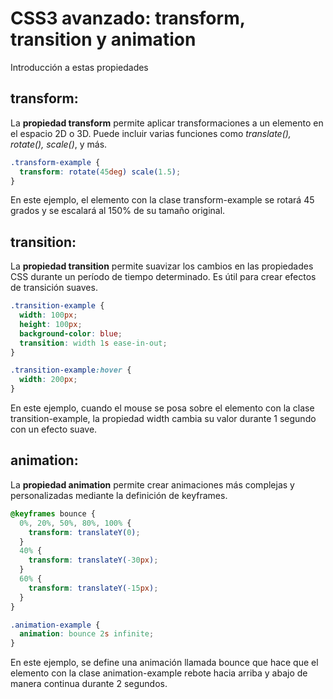 # CSS3 avanzado: transform, transition y animation

Introducción a estas propiedades

## transform:
La **propiedad transform** permite aplicar transformaciones a un elemento en el espacio 2D o 3D. Puede incluir varias funciones como *translate(), rotate(), scale()*, y más.

```CSS
.transform-example {
  transform: rotate(45deg) scale(1.5);
}
```

En este ejemplo, el elemento con la clase transform-example se rotará 45 grados y se escalará al 150% de su tamaño original.

## transition:

La **propiedad transition** permite suavizar los cambios en las propiedades CSS durante un período de tiempo determinado. Es útil para crear efectos de transición suaves.

```CSS
.transition-example {
  width: 100px;
  height: 100px;
  background-color: blue;
  transition: width 1s ease-in-out;
}

.transition-example:hover {
  width: 200px;
}
```

En este ejemplo, cuando el mouse se posa sobre el elemento con la clase transition-example, la propiedad width cambia su valor durante 1 segundo con un efecto suave.

## animation:
La **propiedad animation** permite crear animaciones más complejas y personalizadas mediante la definición de keyframes.

```CSS
@keyframes bounce {
  0%, 20%, 50%, 80%, 100% {
    transform: translateY(0);
  }
  40% {
    transform: translateY(-30px);
  }
  60% {
    transform: translateY(-15px);
  }
}

.animation-example {
  animation: bounce 2s infinite;
}
```

En este ejemplo, se define una animación llamada bounce que hace que el elemento con la clase animation-example rebote hacia arriba y abajo de manera continua durante 2 segundos.